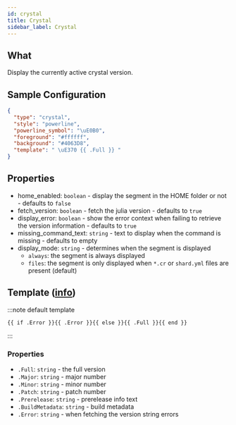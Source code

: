 ```yaml
---
id: crystal
title: Crystal
sidebar_label: Crystal
---
```


## What

Display the currently active crystal version.

## Sample Configuration

```json
{
  "type": "crystal",
  "style": "powerline",
  "powerline_symbol": "\uE0B0",
  "foreground": "#ffffff",
  "background": "#4063D8",
  "template": " \uE370 {{ .Full }} "
}
```

## Properties

- home_enabled: `boolean` - display the segment in the HOME folder or not - defaults to `false`
- fetch_version: `boolean` - fetch the julia version - defaults to `true`
- display_error: `boolean` - show the error context when failing to retrieve the version information - defaults to `true`
- missing_command_text: `string` - text to display when the command is missing - defaults to empty
- display_mode: `string` - determines when the segment is displayed
  - `always`: the segment is always displayed
  - `files`: the segment is only displayed when `*.cr` or `shard.yml` files are present (default)

## Template ([info][templates])

:::note default template

``` template
{{ if .Error }}{{ .Error }}{{ else }}{{ .Full }}{{ end }}
```

:::

### Properties

- `.Full`: `string` - the full version
- `.Major`: `string` - major number
- `.Minor`: `string` - minor number
- `.Patch`: `string` - patch number
- `.Prerelease`: `string` - prerelease info text
- `.BuildMetadata`: `string` - build metadata
- `.Error`: `string` - when fetching the version string errors

[templates]: /docs/config-templates
